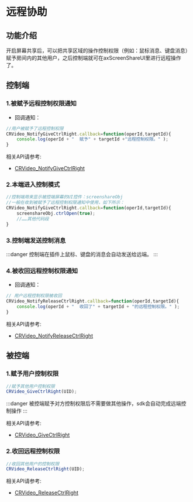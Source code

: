 # 远程协助

## 功能介绍

开启屏幕共享后，可以把共享区域的操作控制权限（例如：鼠标消息、键盘消息）赋予房间内的其他用户，之后控制端就可在axScreenShareUI里进行远程操作了。


## 控制端

<h3 id=givenCtrlRight>1.被赋予远程控制权限通知</h3>

- 回调通知：

```js
//用户被赋予了远程控制权限
CRVideo_NotifyGiveCtrlRight.callback=function(operId,targetId){
    console.log(operId + "  赋予" + targetId +"远程控制权限。" );
}
```

相关API请参考:
* [CRVideo_NotifyGiveCtrlRight](API.md#CRVideo_NotifyGiveCtrlRight)

<h3 id=sendCtrlMsg>2.本端进入控制模式</h3>

```js
//控制端用来显示被控端屏幕的UI控件：screenshareObj
//一般在收到被赋予了远程控制权限通知中使用，如下所示：
CRVideo_NotifyGiveCtrlRight.callback=function(operId,targetId){
    screenshareObj.ctrlOpen(true);
    //……其他代码段
}

```

<h3 id=sendCtrlMsg>3.控制端发送控制消息</h3>

:::danger
控制端在插件上鼠标、键盘的消息会自动发送给远端。
:::


<h3 id=releasedCtrlRight>4.被收回远程控制权限通知</h3>

- 回调通知：

```js
// 用户远程控制权限被收回
CRVideo_NotifyReleaseCtrlRight.callback=function(operId,targetId){
    console.log(operId + "  收回了" + targetId + "的远程控制权限。" );
}
```

相关API请参考:
* [CRVideo_NotifyReleaseCtrlRight](API.md#CRVideo_NotifyReleaseCtrlRight)

## 被控端

<h3 id=giveCtrlRight>1.赋予用户控制权限</h3>


```js
//赋予其他用户控制权限
CRVideo_GiveCtrlRight(UID);
```

:::danger
被控端赋予对方控制权限后不需要做其他操作，sdk会自动完成远端控制操作
:::

相关API请参考:
*  [CRVideo_GiveCtrlRight](API.md#CRVideo_GiveCtrlRight)


<h3 id=releaseCtrlRight>2.收回远程控制权限</h3>

```js
//收回其他用户的控制权限
CRVideo_ReleaseCtrlRight(UID);
```

相关API请参考:
*  [CRVideo_ReleaseCtrlRight](API.md#CRVideo_ReleaseCtrlRight)

